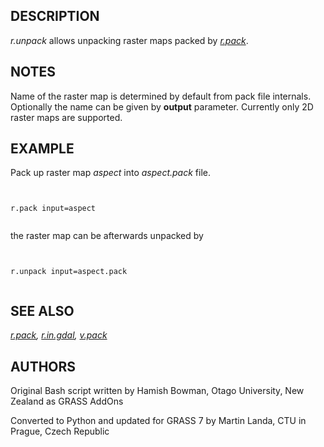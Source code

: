 
## DESCRIPTION

*r.unpack* allows unpacking raster maps packed by *[r.pack](r.pack.html)*.

## NOTES

Name of the raster map is determined by default from pack file
internals. Optionally the name can be given by **output** parameter.
Currently only 2D raster maps are supported.

## EXAMPLE

Pack up raster map *aspect* into *aspect.pack* file.

```


r.pack input=aspect


```

the raster map can be afterwards unpacked by

```


r.unpack input=aspect.pack


```

## SEE ALSO

*[r.pack](r.pack.html),
[r.in.gdal](r.in.gdal.html),
[v.pack](v.pack.html)*

## AUTHORS

Original Bash script written by Hamish Bowman, Otago University, New Zealand as GRASS AddOns

Converted to Python and updated for GRASS 7 by Martin Landa, CTU in Prague, Czech Republic
